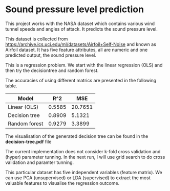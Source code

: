 # Sound pressure level prediction

This project works with the NASA dataset which contains various wind tunnel speeds and angles of attack. It predicts the sound pressure level.

This dataset is collected from https://archive.ics.uci.edu/ml/datasets/Airfoil+Self-Noise and known as Airfoil dataset. It has five feature attributes, all are numeric and one predicted output, the sound pressure level.

This is a regression problem. We start with the linear regression (OLS) and then try the decisiontree and random forest.

The accuracies of using different matrics are presented in the following table.


**Model**          |    **R^2**     |         **MSE**      
-------------------|----------------|----------------
Linear (OLS)       | 0.5585         |  20.7651             
Decision tree      | 0.8909         | 5.1321               
Random forest      | 0.9279         | 3.3899               

The visualisation of the generated decision tree can be found in the **decision-tree.pdf** file

The current implementation does not consider k-fold cross validation and (hyper) parameter tunning. In the next run, I will use grid search to do cross validation and paramter tunning.

This particular dataset has five independent variables (feature matrix). We can use PCA (unsupervised) or LDA (supervised) to extract the most valuable features to visualise the regression outcome.



